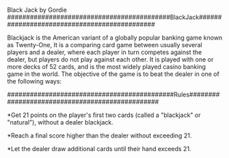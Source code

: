 Black Jack by Gordie
###########################################BlackJack#############################################

Blackjack is the American variant of a globally popular banking game known as Twenty-One, 
It is a comparing card game between usually several players and a dealer, where each player
in turn competes against the dealer, but players do not play against each other. It is played
with one or more decks of 52 cards, and is the most widely played casino banking game in the 
world. The objective of the game is to beat the dealer in one of the following ways:

############################################Rules################################################

*Get 21 points on the player's first two cards (called a "blackjack" or "natural"), 
without a dealer blackjack.

*Reach a final score higher than the dealer without exceeding 21.

*Let the dealer draw additional cards until their hand exceeds 21.